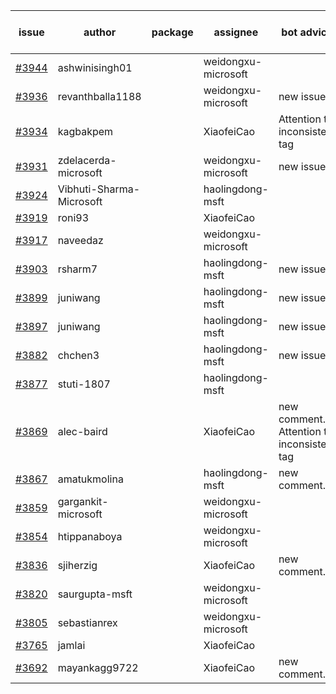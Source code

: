 | issue | author | package | assignee | bot advice | created date of issue | target release date | date from target |
| ------ | ------ | ------ | ------ | ------ | ------ | ------ | :-----: |
| [#3944](https://github.com/Azure/sdk-release-request/issues/3944) | ashwinisingh01 |  | weidongxu-microsoft |  | 03-16 | 04-28 |  |
| [#3936](https://github.com/Azure/sdk-release-request/issues/3936) | revanthballa1188 |  | weidongxu-microsoft | new issue. | 03-16 | 04-28 |  |
| [#3934](https://github.com/Azure/sdk-release-request/issues/3934) | kagbakpem |  | XiaofeiCao | Attention to inconsistent tag | 03-15 | 04-28 |  |
| [#3931](https://github.com/Azure/sdk-release-request/issues/3931) | zdelacerda-microsoft |  | weidongxu-microsoft | new issue. | 03-15 | 04-28 |  |
| [#3924](https://github.com/Azure/sdk-release-request/issues/3924) | Vibhuti-Sharma-Microsoft |  | haolingdong-msft |  | 03-10 | 04-28 |  |
| [#3919](https://github.com/Azure/sdk-release-request/issues/3919) | roni93 |  | XiaofeiCao |  | 03-10 | 03-24 |  |
| [#3917](https://github.com/Azure/sdk-release-request/issues/3917) | naveedaz |  | weidongxu-microsoft |  | 03-10 | 03-24 |  |
| [#3903](https://github.com/Azure/sdk-release-request/issues/3903) | rsharm7 |  | haolingdong-msft | new issue. | 03-07 | 03-24 |  |
| [#3899](https://github.com/Azure/sdk-release-request/issues/3899) | juniwang |  | haolingdong-msft | new issue. | 03-07 | 03-24 |  |
| [#3897](https://github.com/Azure/sdk-release-request/issues/3897) | juniwang |  | haolingdong-msft | new issue. | 03-07 | 03-24 |  |
| [#3882](https://github.com/Azure/sdk-release-request/issues/3882) | chchen3 |  | haolingdong-msft | new issue. | 03-03 | 03-24 |  |
| [#3877](https://github.com/Azure/sdk-release-request/issues/3877) | stuti-1807 |  | haolingdong-msft |  | 03-03 | 03-24 |  |
| [#3869](https://github.com/Azure/sdk-release-request/issues/3869) | alec-baird |  | XiaofeiCao | new comment. Attention to inconsistent tag | 03-03 | 03-24 |  |
| [#3867](https://github.com/Azure/sdk-release-request/issues/3867) | amatukmolina |  | haolingdong-msft | new comment. | 03-03 | 03-24 |  |
| [#3859](https://github.com/Azure/sdk-release-request/issues/3859) | gargankit-microsoft |  | weidongxu-microsoft |  | 03-02 | 03-24 |  |
| [#3854](https://github.com/Azure/sdk-release-request/issues/3854) | htippanaboya |  | weidongxu-microsoft |  | 03-01 | 03-24 |  |
| [#3836](https://github.com/Azure/sdk-release-request/issues/3836) | sjiherzig |  | XiaofeiCao | new comment. | 02-23 | 03-24 |  |
| [#3820](https://github.com/Azure/sdk-release-request/issues/3820) | saurgupta-msft |  | weidongxu-microsoft |  | 02-16 | 03-24 |  |
| [#3805](https://github.com/Azure/sdk-release-request/issues/3805) | sebastianrex |  | weidongxu-microsoft |  | 02-15 | 03-24 |  |
| [#3765](https://github.com/Azure/sdk-release-request/issues/3765) | jamlai |  | XiaofeiCao |  | 02-10 | 03-24 |  |
| [#3692](https://github.com/Azure/sdk-release-request/issues/3692) | mayankagg9722 |  | XiaofeiCao | new comment. | 01-24 | 02-24 |  |
